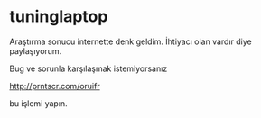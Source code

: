 # tuninglaptop

Araştırma sonucu internette denk geldim. İhtiyacı olan vardır diye paylaşıyorum. 



Bug ve sorunla karşılaşmak istemiyorsanız

http://prntscr.com/oruifr

bu işlemi yapın.
